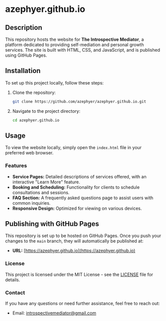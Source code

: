 # azephyer.github.io

## Description
This repository hosts the website for **The Introspective Mediator**, a platform dedicated to providing self-mediation and personal growth services. The site is built with HTML, CSS, and JavaScript, and is published using GitHub Pages.

## Installation
To set up this project locally, follow these steps:

1. Clone the repository:
    ```bash
    git clone https://github.com/azephyer/azephyer.github.io.git
    ```
2. Navigate to the project directory:
    ```bash
    cd azephyer.github.io
    ```

## Usage
To view the website locally, simply open the `index.html` file in your preferred web browser.

### Features
- **Service Pages:** Detailed descriptions of services offered, with an interactive "Learn More" feature.
- **Booking and Scheduling:** Functionality for clients to schedule consultations and sessions.
- **FAQ Section:** A frequently asked questions page to assist users with common inquiries.
- **Responsive Design:** Optimized for viewing on various devices.

## Publishing with GitHub Pages
This repository is set up to be hosted on GitHub Pages. Once you push your changes to the `main` branch, they will automatically be published at:

- **URL:** [https://azephyer.github.io](https://azephyer.github.io)

### License
This project is licensed under the MIT License - see the [LICENSE](LICENSE) file for details.

### Contact
If you have any questions or need further assistance, feel free to reach out:
- Email: introspectivemediator@gmail.com

